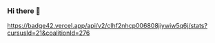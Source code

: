 ### Hi there 👋

https://badge42.vercel.app/api/v2/clhf2nhcp006808jiywiw5q6j/stats?cursusId=21&coalitionId=276
